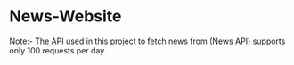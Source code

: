 # News-Website
Note:- The API used in this project to fetch news from (News API) supports only 100 requests per day.

